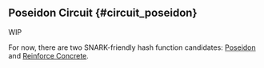 ## Poseidon Circuit {#circuit_poseidon}

WIP

For now, there are two SNARK-friendly hash function candidates: [Poseidon](https://www.poseidon-hash.info) and 
[Reinforce Concrete](https://www.rc-hash.info). 